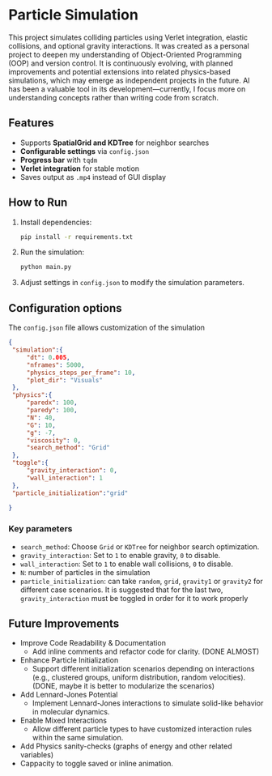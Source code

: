 # Particle Simulation

This project simulates colliding particles using Verlet integration, elastic collisions, and optional gravity interactions.
It was created as a personal project to deepen my understanding of Object-Oriented Programming (OOP) and version control.
It is continuously evolving, with planned improvements and potential extensions into related physics-based simulations, which may emerge as independent projects in the future.
AI has been a valuable tool in its development—currently, I focus more on understanding concepts rather than writing code from scratch.


## Features
- Supports **SpatialGrid and KDTree** for neighbor searches  
- **Configurable settings** via `config.json`  
- **Progress bar** with `tqdm`  
- **Verlet integration** for stable motion  
- Saves output as `.mp4` instead of GUI display  

## How to Run
1. Install dependencies:
   ```bash
   pip install -r requirements.txt
2. Run the simulation:
   ```bash
   python main.py
3. Adjust settings in `config.json` to modify the simulation parameters.

## Configuration options
The `config.json` file allows customization of the simulation
   ```json
{
    "simulation":{
        "dt": 0.005,
        "nframes": 5000,
        "physics_steps_per_frame": 10,
        "plot_dir": "Visuals"
    },
    "physics":{
        "paredx": 100,
        "paredy": 100,
        "N": 40,
        "G": 10,
        "g": -7,
        "viscosity": 0,
        "search_method": "Grid" 
    },
    "toggle":{
        "gravity_interaction": 0,
        "wall_interaction": 1
    },
    "particle_initialization":"grid"
    
}
```
### Key parameters
- `search_method`: Choose `Grid` or `KDTree` for neighbor search optimization.
- `gravity_interaction`: Set to `1` to enable gravity, `0` to disable.
- `wall_interaction`: Set to `1` to enable wall collisions, `0` to disable.
- `N`: number of particles in the simulation
- `particle_initialization`: can take `random`, `grid`, `gravity1` or `gravity2` for different case scenarios. It is suggested that for the last two, `gravity_interaction` must be toggled in order for it to work properly

## Future Improvements
- Improve Code Readability & Documentation
    - Add inline comments and refactor code for clarity. (DONE ALMOST)
- Enhance Particle Initialization
    - Support different initialization scenarios depending on interactions (e.g., clustered groups, uniform distribution, random velocities). (DONE, maybe it is better to modularize the scenarios)
- Add Lennard-Jones Potential
    - Implement Lennard-Jones interactions to simulate solid-like behavior in molecular dynamics.
- Enable Mixed Interactions
    - Allow different particle types to have customized interaction rules within the same simulation.
- Add Physics sanity-checks (graphs of energy and other related variables)
- Cappacity to toggle saved or inline animation.
